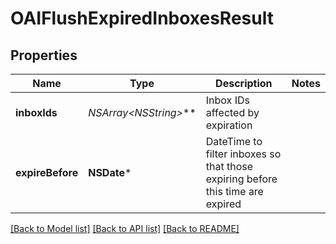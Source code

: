 # OAIFlushExpiredInboxesResult

## Properties
Name | Type | Description | Notes
------------ | ------------- | ------------- | -------------
**inboxIds** | **NSArray&lt;NSString*&gt;*** | Inbox IDs affected by expiration | 
**expireBefore** | **NSDate*** | DateTime to filter inboxes so that those expiring before this time are expired | 

[[Back to Model list]](../README#documentation-for-models) [[Back to API list]](../README#documentation-for-api-endpoints) [[Back to README]](../README)


